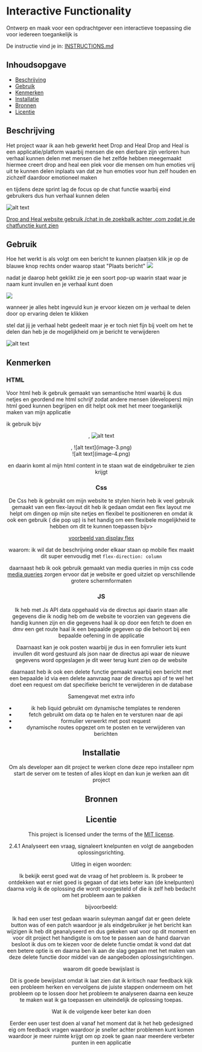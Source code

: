 # Interactive Functionality

Ontwerp en maak voor een opdrachtgever een interactieve toepassing die voor iedereen toegankelijk is

De instructie vind je in: [INSTRUCTIONS.md](https://github.com/fdnd-task/the-web-is-for-everyone-interactive-functionality/blob/main/docs/INSTRUCTIONS.md)


## Inhoudsopgave

  * [Beschrijving](#beschrijving)
  * [Gebruik](#gebruik)
  * [Kenmerken](#kenmerken)
  * [Installatie](#installatie)
  * [Bronnen](#bronnen)
  * [Licentie](#licentie)

## Beschrijving
<!-- Bij Beschrijving staat kort beschreven wat voor project het is en wat je hebt gemaakt -->

Het project waar ik aan heb gewerkt heet Drop and Heal 
Drop and Heal is een applicatie/platform waarbij mensen die een dierbare
zijn verloren hun verhaal kunnen delen met mensen die het zelfde hebben meegemaakt hiermee creert drop and heal een plek voor die mensen om hun emoties vrij uit te kunnen delen inplaats van dat ze hun emoties voor hun zelf houden en zichzelf daardoor emotioneel maken 

en tijdens deze sprint lag de focus op de chat functie waarbij eind gebruikers dus hun verhaal kunnen delen

<!-- Voeg een mooie poster visual of video toe 📸 -->

![alt text](image-1.png)


<!-- Voeg een link toe naar GitHub Pages 🌐-->

[Drop and Heal website gebruik /chat in de zoekbalk achter .com zodat je de chatfunctie kunt zien](https://the-web-is-for-everyone-interactive-ew9n.onrender.com/)

## Gebruik
<!-- Bij Gebruik staat de user story, hoe het werkt en wat je er mee kan. -->
Hoe het werkt is als volgt om een bericht te kunnen plaatsen klik je op de blauwe knop rechts onder waarop staat "Plaats bericht"
<img src="/public/assets/Schermafbeelding 2025-04-06 152918.png">

nadat je daarop hebt geklikt zie je een soort pop-up waarin staat waar je naam kunt invullen en je verhaal kunt doen 

<img src="/public/assets/Schermafbeelding 2025-04-06 153103.png">

wanneer je alles hebt ingevuld kun je ervoor kiezen om je verhaal te delen door op ervaring delen te klikken 

stel dat jij je verhaal hebt gedeelt maar je er toch niet fijn bij voelt om het te delen dan heb je de mogelijkheid om je bericht te verwijderen 

![alt text](image.png)

## Kenmerken
<!-- Bij Kenmerken staat welke technieken zijn gebruikt en hoe. Wat is de HTML structuur? Wat zijn de 
belangrijkste dingen in CSS? Wat is er met JS gedaan en hoe? Misschien heb je iets met NodeJS gedaan, of heb je een framework of library gebruikt? -->

### HTML 
Voor html heb ik gebruik gemaakt van semantische html waarbij ik dus netjes en geordend me html schrijf zodat andere mensen (developers) mijn html goed kunnen begrijpen en dit helpt ook met het meer toegankelijk maken van mijn applicatie 

ik gebruik bijv <header>,
![alt text](image-2.png)

 <section>, 
 ![alt text](image-3.png)

 <main> 
 ![alt text](image-4.png)

 en daarin komt al mijn html content in te staan wat de eindgebruiker te zien krijgt 

 ### Css
De Css heb ik gebruikt om mijn website te stylen hierin heb ik veel gebruik gemaakt van een flex-layout dit heb ik gedaan omdat een flex layout me helpt om dingen op mijn site netjes en flexibel te positioneren en omdat ik ook een <overlay> gebruik ( die pop up) is het handig om een flexibele mogelijkheid te hebben om dit te kunnen toepassen bijv>


[voorbeeld van display flex](https://github.com/Mikiyas-hs/the-web-is-for-everyone-interactive-functionality/blob/b0cc150d11911cd406fecc27f74b9b47602ef695/public/chat.css#L18-L21)

waarom: ik wil dat de beschrijving onder elkaar staan op mobile 
flex maakt dit super eenvoudig met `flex-direction: column`

daarnaast heb ik ook gebruik gemaakt van media queries in mijn css code [media queries](https://github.com/Mikiyas-hs/the-web-is-for-everyone-interactive-functionality/blob/b0cc150d11911cd406fecc27f74b9b47602ef695/public/chat.css#L47-L50) zorgen ervoor dat je website er goed uitziet op verschillende grotere schermformaten 


### JS
Ik heb met Js API data opgehaald via de directus api daarin staan alle gegevens die ik nodig heb om de website te voorzien van gegevens die handig kunnen zijn en die gegevens haal ik op door een fetch te doen en dmv een get route haal ik een bepaalde gegeven op die behoort bij een bepaalde oefening in de applicatie  

Daarnaast kan je ook posten waarbij je dus in een fomrulier iets kunt invullen dit word gestuurd als json naar de directus api waar de nieuwe gegevens word opgeslagen je dit weer terug kunt zien op de website

daarnaast heb ik ook een delete functie gemaakt waarbij een bericht met een bepaalde id via een delete aanvraag naar de directus api of te wel het doet een request om dat specifieke bericht te verwijderen in de database

Samengevat met extra info

- ik heb liquid gebruikt om dynamische templates te renderen
- fetch gebruikt om data op te halen en te versturen naar de api 
- formulier verwerkt met post request 
- dynamische routes opgezet om te posten en te verwijderen van berichten


## Installatie
<!-- Bij Installatie staat hoe een andere developer aan jouw repo kan werken -->

Om als developer aan dit project te werken clone deze repo installeer npm start de server om te testen of alles klopt en dan kun je werken aan dit project


## Bronnen

## Licentie

This project is licensed under the terms of the [MIT license](./LICENSE).














2.4.1 Analyseert een vraag, signaleert knelpunten en volgt de aangeboden oplossingsrichting.

Uitleg in eigen woorden: 





Ik bekijk eerst goed wat de vraag of het probleem is. Ik probeer te ontdekken wat er niet goed is gegaan of dat iets beter kan (de knelpunten) daarna volg ik de oplossing die wordt voorgesteld of die ik zelf heb bedacht om het probleem aan te pakken 

bijvoorbeeld: 

Ik had een user test gedaan waarin suleyman aangaf dat er geen delete button was of een patch waardoor je als eindgebruiker je het bericht kan wijzigen ik heb dit geanalyseerd en dus gekeken wat voor op dit moment en voor dit project het handigste is om toe te passen aan de hand daarvan besloot ik dus om te kiezen voor de delete functie omdat ik vond dat dat een betere optie is en daarna ben ik aan de slag gegaan met het maken van deze delete functie door middel van de aangeboden oplossingsrichtingen.

waarom dit goede bewijslast is





Dit is goede bewijslast omdat ik laat zien dat ik kritisch naar feedback kijk een probleem herken en vervolgens de juiste stappen onderneem om het probleem op te lossen door het probleem te analyseren daarna een keuze te maken wat ik ga toepassen en uiteindelijk de oplossing toepas.

Wat ik de volgende keer beter kan doen





Eerder een user test doen al vanaf het moment dat ik het heb gedesigned eig om feedback vragen waardoor je sneller achter problemen kunt komen waardoor je meer ruimte krijgt om op zoek te gaan naar meerdere verbeter punten in een applicatie 